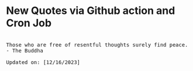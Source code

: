 # New Quotes via Github action and Cron Job

<pre>
<!-- #quote -->
Those who are free of resentful thoughts surely find peace.
- The Buddha

Updated on: [12/16/2023]
<!-- #quoteEnd -->
</pre>
